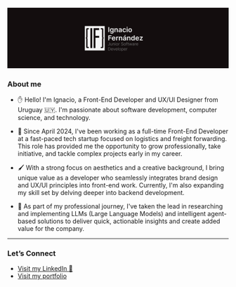 ![Banner](https://github.com/ignfer/ignfer/blob/main/banner-clean-short.png)

### About me
* ✋ Hello! I'm Ignacio, a Front-End Developer and UX/UI Designer from Uruguay 🇺🇾. I'm passionate about software development, computer science, and technology.

* 💼 Since April 2024, I've been working as a full-time Front-End Developer at a fast-paced tech startup focused on logistics and freight forwarding. This role has provided me the opportunity to grow professionally, take initiative, and tackle complex projects early in my career.

* 🖌️ With a strong focus on aesthetics and a creative background, I bring unique value as a developer who seamlessly integrates brand design and UX/UI principles into front-end work. Currently, I'm also expanding my skill set by delving deeper into backend development.

* 🤖 As part of my professional journey, I've taken the lead in researching and implementing LLMs (Large Language Models) and intelligent agent-based solutions to deliver quick, actionable insights and create added value for the company.

---

### Let’s Connect

* [Visit my LinkedIn 💼](https://www.linkedin.com/in/ignaciofern%C3%A1ndez/)
* [Visit my portfolio](https://ignfer.com/home)
